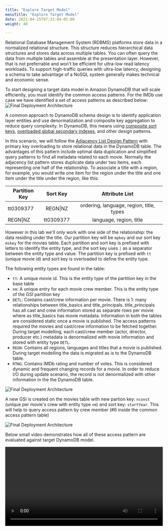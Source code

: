 ```yaml
---
title: "Explore Target Model"
menuTitle: "Explore Target Model"
date: 2021-04-25T07:33:04-05:00
weight: 40

---
```


Relational Database Management System (RDBMS) platforms store data in a normalized relational structure. This structure reduces hierarchical data structures and stores data across multiple tables.
You can often query the data from multiple tables and assemble at the presentation layer. However, that is not preferrable and won't be efficient for ultra-low read latency workloads.
To support high-traffic queries with ultra-low latency, designing a schema to take advantage of a NoSQL system generally makes technical and economic sense.

To start designing a target data model in Amazon DynamoDB that will scale efficiently, you must identify the common access patterns. For the IMDb use case we have identified a set of access patterns as described below:
![Final Deployment Architecture](/images/migration32.png)

A common approach to DynamoDB schema design is to identify application layer entities and use denormalization and composite key aggregation to reduce query complexity.
In DynamoDB, this means using [composite sort keys](https://docs.aws.amazon.com/amazondynamodb/latest/developerguide/bp-sort-keys.html), [overloaded global secondary indexes](https://docs.aws.amazon.com/amazondynamodb/latest/developerguide/bp-gsi-overloading.html), and other design patterns.


In this scenario, we will follow the [Adjacency List Design Pattern](https://docs.aws.amazon.com/amazondynamodb/latest/developerguide/bp-adjacency-graphs.html#bp-adjacency-lists) with primary key overloading to store relational data in the DynamoDB table. The advantages of this pattern include optimal data duplication and simplified query patterns to find all metadata related to each movie. Normally the adjacency list pattern stores duplicate data under two items, each representing one half of the relationship. To associate a title with a region, for example, you would write one item for the region under the title and one item under the title under the region, like this:

| Partition Key        |  Sort Key           | Attribute List         |
| ------------- |:-------------:|:-------------:|
| tt0309377     | REGN\|NZ | ordering, language, region, title, types |
| REGN\|NZ      | tt0309377 | language, region, title  |

However in this lab we'll only work with one side of the relationship: the data residing under the title. Our partition key will be `mpkey` and our sort key `mskey` for the movies table. Each partition and sort key is prefixed with letters to identify the entity type, and the sort key uses `|` as a separator between the entity type and value.
The partition key is prefixed with `tt` (unique movie id) and sort key is overloaded to define the entity type.

The following entity types are found in the table:

- `tt`: A unique movie id. This is the entity type of the partition key in the base table
- `nm`: A unique entry for each movie crew member. This is the entity type of the GSI partition key
- `DETL`: Contains cast/crew information per movie. There is 1: many relationships between title_basics and title_principals.
title_principals has all cast and crew information stored as separate rows per movie where as title_basics has movie metadata.
Information in both the tables are considered static once a movie is published. The access patterns required the movies and cast/crew information to be fetched together.
During target modelling, each cast/crew member (actor, director, producer etc.) metadata is denormalized with movie information and stored with entity type `DETL`.
- `REGN`: Contains all regions, languages and titles that a movie is published.
During target modelling the data is migrated as is to the DynamoDB table.
- `RTNG`: Contains IMDb rating and number of votes. This is considered dynamic and frequent changing records for a movie.
In order to reduce I/O during update scenario, the record is not denormalized with other information in the the DynamoDB table.

![Final Deployment Architecture](/images/migration33.png)

A new GSI is created on the movies table with new partion key: `nconst` (unique per movie's crew with entity type `nm`) and sort key: `startYear`. This will help to query access pattern by crew member (#6 inside the common access pattern table)

![Final Deployment Architecture](/images/migration34.png)

Below small video demonstrates how all of these access pattern are evaluated against target DynamoDB model.

<video width=100% controls autoplay>
    <source src="https://www.amazondynamodblabs.com/static/rdbms-migration/migration36.mp4" type="video/mp4">
    Your browser does not support the video tag.
</video>
